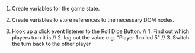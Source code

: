 1. Create variables for the game state.

2. Create variables to store references to the necessary DOM nodes.

3. Hook up a click event listener to the Roll Dice Button.
    // 1. Find out which players turn it is
    // 2. log out the value e.g. "Player 1 rolled 5"
    // 3. Switch the turn back to the other player